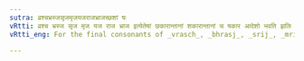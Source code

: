 ```yaml
---
sutra: व्रश्चभ्रस्जसृजमृजयजराजभ्राजच्छशां षः
vRtti: व्रश्च भ्रस्ज सृज मृज यज राज भ्राज इत्येतेषां छकारान्तानां शकारान्तानां च षकार आदेशो भवति झलि परतः पदान्ते च ॥
vRtti_eng: For the final consonants of _vrasch_, _bhrasj_, _srij_, _mrij_, _yaj_, _raj_, and _bhraj_, and for the final छ and श, there is substituted ष् before a _jhal_ letter, or at the end of a word.

---
```

